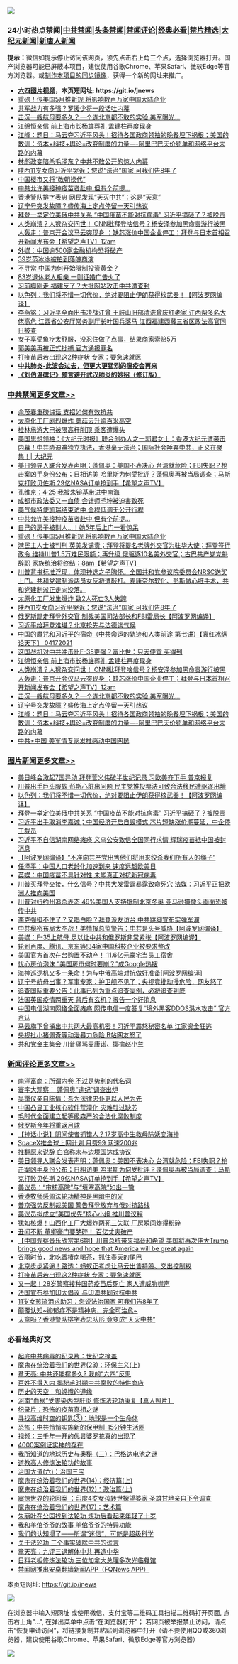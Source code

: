 ![](https://raw.githubusercontent.com/fqnews/bnews/master/64photo/fqnews-qr.jpg)

<div id="tt">
<h3>24小时热点禁闻|<a href="#%E4%B8%AD%E5%85%B1%E7%A6%81%E9%97%BB%E6%9B%B4%E5%A4%9A%E6%96%87%E7%AB%A0">中共禁闻</a>|<a href="#%E5%9B%BE%E7%89%87%E6%96%B0%E9%97%BB%E6%9B%B4%E5%A4%9A%E6%96%87%E7%AB%A0">头条禁闻</a>|<a href="#%E6%96%B0%E9%97%BB%E8%AF%84%E8%AE%BA%E6%9B%B4%E5%A4%9A%E6%96%87%E7%AB%A0">禁闻评论|<a href="#%E5%BF%85%E7%9C%8B%E7%BB%8F%E5%85%B8%E5%A5%BD%E6%96%87">经典必看|<a href="/video.md#%E7%A6%81%E7%89%87%E7%B2%BE%E9%80%89">禁片精选</a>|<a href="https://github.com/fqnews/djy/blob/master/gb/nf1351518.md#1">大纪元新闻</a>|<a href="https://github.com/fqnews/ntdtv/blob/master/gb/prog204.md#1">新唐人新闻</a></h3>
<div><b>提示：</b>微信如提示停止访问该网页，须先点击右上角三个点，选择浏览器打开。国产浏览器可能已屏蔽本项目，建议使用谷歌Chrome、苹果Safari、微软Edge等官方浏览器。或<a href="https://github.com/fqnews/bnews/blob/master/%E5%88%B6%E4%BD%9Cgit%E7%A6%81%E9%97%BB%E9%95%9C%E5%83%8F.md">制作本项目的同步镜像</a>，获得一个新的网址来推广。</div>
<ul>
<li><b><a href="http://d1.bdrive.tk/64.mp4" target="_blank">六四图片视频</a>，本页短网址: https://git.io/jnews</b></li>
<li><a href="/cbnews/20210417/1528373.md">重磅！传美国5月推新规 将影响数百万家中国大陆企业</a></li>
<li><a href="/cbnews/20210417/1528149.md">共军战力有多强？罗援少将一段话吐内幕</a></li>
<li><a href="/cbnews/20210417/1528201.md">击沉一艘航母要多久？一个连北京都不敢的实验 美军曝光…</a></li>
<li><a href="/cbnews/20210417/1528216.md">江绵恒亲信 前上海市长杨雄葬礼 孟建柱再度现身</a></li>
<li><a href="/cbnews/20210417/1528175.md">江峰：题目：马云夺习近平风头！招待各国政商领袖的晚餐埋下祸根；美国的教训：资本+科技+舆论=改变制度的力量—-阿里巴巴天价罚单和网络平台末路的内幕</a></li>
<li><a href="/lifebaike/20210417/1528153.md">林彪政变暗杀毛泽东？中共不敢公开的惊人内幕</a></li>
<li><a href="/cbnews/20210417/1528329.md">陕西11岁女向习近平哭诉：您说“法治”国家 可我们告8年了</a></li>
<li><a href="/finance/20210417/1528374.md">中国楼市又将“改朝换代”</a></li>
<li><a href="/cbnews/20210417/1528416.md">中共允许美接种疫苗者赴中 但有个前提…</a></li>
<li><a href="/cnnews/hknews/20210417/1528308.md">香港警队排字表忠 网民发现“天灭中共”：这是“天意”</a></li>
<li><a href="/cbnews/20210417/1528176.md">辽宁号突发故障？盛传海上定点停留一天引热议</a></li>
<li><a href="/topimagenews/20210417/1528095.md">拜登一举定位美俄中共关系 “中国疫苗不能对抗病毒” 习近平搞砸了？被脱责</a></li>
<li><a href="/comments/20210417/1528204.md">人类崩溃？人猴杂交问世！ CNN批拜登啥信号？杨安泽参加黑命贵游行被黑人轰走；普京开会议马云突现身 ；缺芯涨价中国企业停工；拜登与日本首相召开新闻发布会【希望之声TV】12am</a></li>
<li><a href="/cnnews/20210417/1528181.md">外媒：中国逾500家金融机构恐将破产</a></li>
<li><a href="/yule/20210417/1528434.md">39岁范冰冰被拍到落魄商演</a></li>
<li><a href="/cnnews/20210417/1528365.md">不寻常 中国为何开始限制投资黄金？</a></li>
<li><a href="/cnnews/20210417/1528375.md">83岁退休老人相亲 一则征婚广告火了</a></li>
<li><a href="/comments/20210417/1528378.md">习前脚刚走 福建反了？大批网站攻击中共遭查封</a></li>
<li><a href="/topimagenews/20210417/1528236.md">以色列：我们将不惜一切代价，绝对要阻止伊朗获得核武器！【阿波罗网编译】</a></li>
<li><a href="/comments/20210417/1528285.md">李燕铭：习近平全面出击决战江曾 王岐山旧部清洗曾庆红老家 江西帮多名大佬高危 江西省公安厅常务副厅长叶国兵落马 江西福建西藏三省区政法高官同日被查</a></li>
<li><a href="/funmedia/20210417/1528151.md">女子享受鱼疗太舒服，没忍住做了点事，结果商家索赔5万</a></li>
<li><a href="/cnnews/20210417/1528219.md">郭美美再被正式批捕 官方通报罪名</a></li>
<li><a href="/comments/20210418/1528519.md">打疫苗后若出现这2种症状 专家：要急速就医</a></li>
<li><b><a href="/comments/20200211/1275071.md" target="_blank">中共肺炎-此波会过去，但更大更猛烈的瘟疫会再来</a></b></li>
<li><b><a href="/comments/20200207/1272816.md" target="_blank">《刘伯温碑记》预言避开武汉肺炎的妙招（修订版）</a></b></li>
</ul>
</div>

<div class="catlist">
<h3><a href="/cbnews/" target="_blank">中共禁闻</a><span><a href="/cbnews/" target="_blank" rel="nofollow">更多文章>></a></span></h3>
<ul>
<li><a href="/cbnews/20210418/1528600.md" target="_blank">余茂春重磅讲话 支招如何有效抗共</a></li>
<li><a href="/cbnews/20210418/1528599.md" target="_blank">太原化工厂剧烈爆炸 蘑菇云升逾百米高空</a></li>
<li><a href="/cbnews/20210418/1528598.md" target="_blank">桂林旅游大巴被限高杆削顶 乘客遭爆头</a></li>
<li><a href="/cbnews/20210418/1528595.md" target="_blank">美国思想领袖：《大纪元时报》联合创办人之一郭君女士：香港大纪元遭袭击内幕！中共胁迫难独立执法，香港毫无法治；国际社会唾弃中共，正义在聚集！| 大纪元</a></li>
<li><a href="/comments/20210418/1528559.md" target="_blank">美日领导人联合发表声明；蓬佩奥：美国不表决心 台湾就危险；FBI失职？枪击案凶手身份公布；日相访美 哈里斯为何受批评？蓬佩奥再被当局调查；马斯克打败贝佐斯 29亿NASA订单抢到手【希望之声TV】</a></li>
<li><a href="/cbnews/20210418/1528483.md" target="_blank">孔维京：4·25 我被朱镕基带进中南海</a></li>
<li><a href="/cbnews/20210418/1528482.md" target="_blank">成都市政法委又一血债 会计师毛坤被迫害致死</a></li>
<li><a href="/cbnews/20210418/1528471.md" target="_blank">美气候特使凯瑞结束访中 全程低调无公开行程</a></li>
<li><a href="/cbnews/20210417/1528416.md" target="_blank">中共允许美接种疫苗者赴中 但有个前提…</a></li>
<li><a href="/cbnews/20210417/1528384.md" target="_blank">自己的房子被别人…！她5年后上门一看惊呆</a></li>
<li><a href="/cbnews/20210417/1528373.md" target="_blank">重磅！传美国5月推新规 将影响数百万家中国大陆企业</a></li>
<li><a href="/comments/20210417/1528369.md" target="_blank">港民主人士被判刑  英美发谴责；拜登将提名老牌外交官为驻华大使；拜登签行政令 维持川普1.5万难民限额；再升级 俄驱逐10名美外交官；古巴共产党党魁辞职 家族统治将终结；8am【希望之声TV】</a></li>
<li><a href="/comments/20210417/1528353.md" target="_blank">川普背书标准浮现，体现神选之子胸怀。全国共和党参议院委员会NRSC送奖上门。共和党建制派两员女反将遭敲打。麦康奈尔软化、彭斯做心脏手术，共和党建制派正走向没落。</a></li>
<li><a href="/cbnews/20210417/1528330.md" target="_blank">太原化工厂发生爆炸 致2人死亡3人失踪</a></li>
<li><a href="/cbnews/20210417/1528329.md" target="_blank">陕西11岁女向习近平哭诉：您说“法治”国家 可我们告8年了</a></li>
<li><a href="/cbnews/20210417/1528295.md" target="_blank">俄罗斯踢走拜登外交官 制裁美国司法部长和FBI雷局长【阿波罗网编译】</a></li>
<li><a href="/cbnews/20210417/1528289.md" target="_blank">习近平给拜登难堪？北京抢先与法德谈气候</a></li>
<li><a href="/comments/20210417/1528251.md" target="_blank">中国的魔咒和习近平的宿命（中共命运的轨迹和人类前途  第七讲）【袁红冰纵论天下】 04172021</a></li>
<li><a href="/cbnews/20210417/1528217.md" target="_blank">这国战机对中共冲击比F-35更强？富比世：只因便宜 买得到</a></li>
<li><a href="/cbnews/20210417/1528216.md" target="_blank">江绵恒亲信 前上海市长杨雄葬礼 孟建柱再度现身</a></li>
<li><a href="/comments/20210417/1528204.md" target="_blank">人类崩溃？人猴杂交问世！ CNN批拜登啥信号？杨安泽参加黑命贵游行被黑人轰走；普京开会议马云突现身 ；缺芯涨价中国企业停工；拜登与日本首相召开新闻发布会【希望之声TV】12am</a></li>
<li><a href="/cbnews/20210417/1528201.md" target="_blank">击沉一艘航母要多久？一个连北京都不敢的实验 美军曝光…</a></li>
<li><a href="/cbnews/20210417/1528176.md" target="_blank">辽宁号突发故障？盛传海上定点停留一天引热议</a></li>
<li><a href="/cbnews/20210417/1528175.md" target="_blank">江峰：题目：马云夺习近平风头！招待各国政商领袖的晚餐埋下祸根；美国的教训：资本+科技+舆论=改变制度的力量—-阿里巴巴天价罚单和网络平台末路的内幕</a></li>
<li><a href="/cbnews/20210417/1528166.md" target="_blank">中共≠中国 美军情专家发推感动中国网民</a></li>

</ul>
</div>
<div class="catlist">
<h3><a href="/topimagenews/" target="_blank">图片新闻</a><span><a href="/topimagenews/" target="_blank" rel="nofollow">更多文章>></a></span></h3>
<ul>
<li><a href="/topimagenews/20210418/1528546.md" target="_blank">美日峰会激起7国异动 拜登菅义伟破半世纪记录 习欧美齐下手 普京报复</a></li>
<li><a href="/topimagenews/20210418/1528510.md" target="_blank">川普出手巨头服软 彭斯心脏出问题 民主党推投票法可致合法移民遭驱逐出境</a></li>
<li><a href="/topimagenews/20210417/1528236.md" target="_blank">以色列：我们将不惜一切代价，绝对要阻止伊朗获得核武器！【阿波罗网编译】</a></li>
<li><a href="/topimagenews/20210417/1528095.md" target="_blank">拜登一举定位美俄中共关系 “中国疫苗不能对抗病毒” 习近平搞砸了？被脱责</a></li>
<li><a href="/topimagenews/20210416/1527678.md" target="_blank">习近平出手取消李嘉诚；中国经济开启自毁模式 芯片短缺涨价潮蔓延，中企停工裁员</a></li>
<li><a href="/topimagenews/20210416/1527579.md" target="_blank">习近平不自信湖南网络瘫痪 义乌公安致信全国同行求情 辉瑞疫苗抵中国被封消息</a></li>
<li><a href="/topimagenews/20210416/1527526.md" target="_blank">【阿波罗网编译】“不准向共产党出售他们将用来绞杀我们所有人的绳子”</a></li>
<li><a href="/topimagenews/20210416/1527443.md" target="_blank">任泽平：中国人口老龄化加速到来 速度远超欧美日</a></li>
<li><a href="/topimagenews/20210416/1527386.md" target="_blank">英媒：中国疫苗不具针对性 未能真正对抗新冠病毒</a></li>
<li><a href="/topimagenews/20210416/1527251.md" target="_blank">川普买拜登交接，什么信号？中共大发雷霆暴露致命死穴 法媒：习近平正把欧洲人推向美国</a></li>
<li><a href="/topimagenews/20210416/1527158.md" target="_blank">川普对纽约州追杀表态 49%美国人支持抵制北京冬奥 亚马逊摄像头画面恐被传中共</a></li>
<li><a href="/topimagenews/20210415/1526952.md" target="_blank">李克强挺不住了？又唱白脸？拜登派友访台 中共跳脚宣布实弹军演</a></li>
<li><a href="/topimagenews/20210415/1526825.md" target="_blank">中共秘密布局太空战！美情报总监警告：中共是头号威胁【阿波罗网编译】</a></li>
<li><a href="/topimagenews/20210415/1526807.md" target="_blank">美媒：F-35上航母 足以让中共和俄罗斯非常紧张【阿波罗网编译】</a></li>
<li><a href="/topimagenews/20210415/1526708.md" target="_blank">轮到百度、腾讯、京东等!34家中国科技企业被要求整改</a></li>
<li><a href="/topimagenews/20210415/1526605.md" target="_blank">美国官方首次在台购置不动产！ 11.6亿元豪宅当员工宿舍</a></li>
<li><a href="/topimagenews/20210415/1526369.md" target="_blank">忧心房价泡沫 “美国房市何时要崩？”成Google热搜</a></li>
<li><a href="/topimagenews/20210414/1526047.md" target="_blank">海神巡逻机又多一条命！为与中俄高端对抗做好准备[阿波罗网编译]</a></li>
<li><a href="/topimagenews/20210414/1525949.md" target="_blank">辽宁号航母出事？军事专家：护卫舰不见了；央视竟批动漫危险，网友怒了</a></li>
<li><a href="/topimagenews/20210414/1525833.md" target="_blank">追查国际重要公告：此事已列为重点追查案例，必将追查到底</a></li>
<li><a href="/topimagenews/20210414/1525717.md" target="_blank">法国英国疫情两重天 背后有玄机？报告一个好消息</a></li>
<li><a href="/topimagenews/20210414/1525699.md" target="_blank">中国电信湖南网络全面瘫痪 网传电信一度答复“境外黑客DDOS洪水攻击” 官方否认</a></li>
<li><a href="/topimagenews/20210413/1525276.md" target="_blank">马云旗下曾捅出中共两大最高机密！习近平震怒秘密名单 江家资金狂逃</a></li>
<li><a href="/topimagenews/20210413/1525235.md" target="_blank">央视批小猪佩奇等动漫暴力危险 B站网友怒了</a></li>
<li><a href="/topimagenews/20210413/1525234.md" target="_blank">共和党金主集会 川普痛骂麦康诺、揶揄赵小兰</a></li>

</ul>
</div>
<div class="catlist">
<h3><a href="/comments/" target="_blank">新闻评论</a><span><a href="/comments/" target="_blank" rel="nofollow">更多文章>></a></span></h3>
<ul>
<li><a href="/comments/20210418/1528607.md" target="_blank">南洋富商：所谓内卷 不过是势利的代名词</a></li>
<li><a href="/comments/20210418/1528606.md" target="_blank">寰宇大观察： 蓬佩奥“违纪”调查出炉</a></li>
<li><a href="/comments/20210418/1528605.md" target="_blank">吴霭仪亲自陈情：吾为法律忠仆更以人民为先</a></li>
<li><a href="/comments/20210418/1528604.md" target="_blank">中国凸显工业核心软件荒漠化 灾难胜过缺芯</a></li>
<li><a href="/comments/20210418/1528583.md" target="_blank">毛时代全面建立起等级森严的合法化腐败制度</a></li>
<li><a href="/comments/20210418/1528573.md" target="_blank">俄罗斯今年将重返月球</a></li>
<li><a href="/comments/20210418/1528572.md" target="_blank">【神话小说】阴间使者抓错人？17岁高中生救母除妖变海神</a></li>
<li><a href="/comments/20210418/1528565.md" target="_blank">SpaceX推全球上网计划 月费99 网速200兆</a></li>
<li><a href="/comments/20210418/1528564.md" target="_blank">推翻原来说辞 白宫称未与边境国达成协议</a></li>
<li><a href="/comments/20210418/1528559.md" target="_blank">美日领导人联合发表声明；蓬佩奥：美国不表决心 台湾就危险；FBI失职？枪击案凶手身份公布；日相访美 哈里斯为何受批评？蓬佩奥再被当局调查；马斯克打败贝佐斯 29亿NASA订单抢到手【希望之声TV】</a></li>
<li><a href="/comments/20210418/1528554.md" target="_blank">美议员：“审核高院”与“填塞高院”如出一辙</a></li>
<li><a href="/comments/20210418/1528553.md" target="_blank">香港牧师感佩法轮功精神是黑暗中的光</a></li>
<li><a href="/comments/20210418/1528543.md" target="_blank">普京强势反制裁美国 警告拜登放弃与俄对抗路线</a></li>
<li><a href="/comments/20210418/1528535.md" target="_blank">美议员拟成立“美国优先”核心小组 推川普议程</a></li>
<li><a href="/comments/20210418/1528534.md" target="_blank">犹如核爆！山西化工厂大爆炸两死三失联 厂房瞬间炸得粉碎</a></li>
<li><a href="/comments/20210418/1528533.md" target="_blank">丑闻不断 董卿豪门要梦碎！ 百亿丈夫破产</a></li>
<li><a href="/comments/20210418/1528531.md" target="_blank">【中国观察音乐欣赏第6期】川普总统带来福音和希望 美国将再次伟大Trump brings good news and hope that America will be great again</a></li>
<li><a href="/comments/20210418/1528528.md" target="_blank">谷雨时节，北吃香椿南喝茶，抓住春天的尾巴</a></li>
<li><a href="/comments/20210418/1528523.md" target="_blank">北京步步紧逼！路透：蚂蚁正考虑让马云出售持股、交出控制权</a></li>
<li><a href="/comments/20210418/1528519.md" target="_blank">打疫苗后若出现这2种症状 专家：要急速就医</a></li>
<li><a href="/comments/20210418/1528518.md" target="_blank">又一起！28岁警察接种国药疫苗后死亡 家人遭威胁噤声</a></li>
<li><a href="/comments/20210418/1528517.md" target="_blank">法国宣布参加印太倡议 与印澳共同对抗中共</a></li>
<li><a href="/comments/20210418/1528516.md" target="_blank">11岁女孩流泪求助习：您说法治国家 可我们告8年了</a></li>
<li><a href="/comments/20210418/1528512.md" target="_blank">颠覆认知~抑郁症不是精神病，完全可治愈~</a></li>
<li><a href="/comments/20210418/1528508.md" target="_blank">天意吗？香港警队排字表忠队形 竟变成“天灭中共”</a></li>

</ul>
</div>

<div class="catlist">
<h3>必看经典好文</h3>
<ul>
<li><a href="/comments/20200702/1354076.md" target="_blank">起底中共病毒的纪录片：世纪之掩盖</a></li>
<li><a href="/ssgc/20180904/993719.md" target="_blank">魔鬼在统治着我们的世界(23)：环保主义(上)</a></li>
<li><a href="/comments/20200607/1341003.md" target="_blank">章天亮: 中共还能撑多久? 我的“六四”反思</a></li>
<li><a href="/lifebaike/20200711/1358994.md" target="_blank">百姓不得入内 揭秘毛时期中共腐败的特供商店</a></li>
<li><a href="/cbnews/20190219/1083302.md" target="_blank">历史的天空：和嫦娥的道缘</a></li>
<li><a href="/comments/20210329/1514622.md" target="_blank">河南“血祸”受害染丙型肝炎 修炼法轮功康复【真人照片】</a></li>
<li><a href="/topimagenews/20180408/925060.md" target="_blank">纪录片：恐怖的疫苗真相之谜</a></li>
<li><a href="/comments/20210329/1515011.md" target="_blank">寻找高维时空的钥匙③：地球是一个生命体</a></li>
<li><a href="/baitai/20200711/1359005.md" target="_blank">恐怖：中共悄悄实施新的保甲制-15分钟生活圈</a></li>
<li><a href="/aomi/qiwen/20151223/484507.md" target="_blank">视频：三千年一开的优昙婆罗花真的出现了</a></li>
<li><a href="/lifebaike/20201113/1430218.md" target="_blank">4000案例证实神的存在</a></li>
<li><a href="/tculture/xiulian/20170726/797589.md" target="_blank">我所知道的地球历史与奥秘（三）：巴格达电池之谜</a></li>
<li><a href="/comments/20200805/1375080.md" target="_blank">道教高人修炼法轮功的故事</a></li>
<li><a href="/cbnews/20180312/913459.md" target="_blank">治国大道(六)：治国三宝</a></li>
<li><a href="/topimagenews/20180605/953415.md" target="_blank">魔鬼在统治着我们的世界(14)：经济篇(上)</a></li>
<li><a href="/topimagenews/20180601/951286.md" target="_blank">魔鬼在统治着我们的世界(12)：政治篇(上)</a></li>
<li><a href="/comments/20210307/1499941.md" target="_blank">震惊世界的轮回案 ：印度4岁女孩转世探望婆家 圣雄甘地亲自下令调查</a></li>
<li><a href="/topimagenews/20180620/960677.md" target="_blank">魔鬼在统治着我们的世界(17)：艺术篇</a></li>
<li><a href="/comments/20210216/1488271.md" target="_blank">朱丽叶在公园找到法轮功 炼功后看起来年轻了十岁</a></li>
<li><a href="/tculture/20200917/1398046.md" target="_blank">我和羊倌爷爷的故事 羊倌爷爷的特异功能</a></li>
<li><a href="/sohnews/20161029/607205.md" target="_blank">我们的认知塌了——所谓“迷信”，可能是超级科学</a></li>
<li><a href="/cbnews/20200703/1354907.md" target="_blank">关于法轮功 三个事实破除中共的谎言</a></li>
<li><a href="/comments/20131119/1029445.md" target="_blank">章天亮：九评三退解体中共 再造中华</a></li>
<li><a href="/comments/20200531/1337359.md" target="_blank">日料老板修炼法轮功 三位加拿大总理多次光临餐馆</a></li>
<li><a href="/comments/20200503/1322531.md" target="_blank">禁闻网推出安卓翻墙新闻APP（FQNews APP）</a></li>

</ul>
</div>

本页短网址: https://git.io/jnews

![](https://raw.githubusercontent.com/fqnews/bnews/master/64photo/fqnews-qr.jpg)

在浏览器中输入短网址 或使用微信、支付宝等二维码工具扫描二维码打开页面, 点击右上角"...", 在弹出菜单中点击“在浏览器打开”； 若网页被举报禁止访问，请点击“恢复申请访问”，将链接复制并粘贴到浏览器中打开（请不要使用QQ或360浏览器，建议使用谷歌Chrome、苹果Safari、微软Edge等官方浏览器）

![](https://raw.githubusercontent.com/fqnews/bnews/master/64photo/wx.jpg)